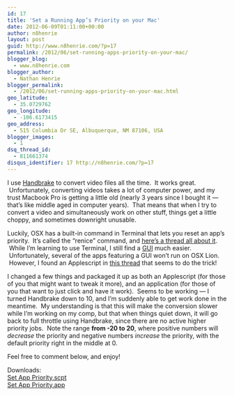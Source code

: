 ```yaml
---
id: 17
title: 'Set a Running App’s Priority on your Mac'
date: 2012-06-09T01:11:00+00:00
author: n8henrie
layout: post
guid: http://www.n8henrie.com/?p=17
permalink: /2012/06/set-running-apps-priority-on-your-mac/
blogger_blog:
  - www.n8henrie.com
blogger_author:
  - Nathan Henrie
blogger_permalink:
  - /2012/06/set-running-apps-priority-on-your-mac.html
geo_latitude:
  - 35.0729762
geo_longitude:
  - -106.6173415
geo_address:
  - 515 Columbia Dr SE, Albuquerque, NM 87106, USA
blogger_images:
  - 1
dsq_thread_id:
  - 811661374
disqus_identifier: 17 http://n8henrie.com/?p=17
---
```

I use <a href="http://handbrake.fr/" target="_blank">Handbrake</a> to convert video files all the time.  It works great.  Unfortunately, converting videos takes a lot of computer power, and my trust Macbook Pro is getting a little old (nearly 3 years since I bought it — that’s like middle aged in computer years).  That means that when I try to convert a video and simultaneously work on other stuff, things get a little choppy, and sometimes downright unusable.

Luckily, OSX has a built-in command in Terminal that lets you reset an app’s priority.  It’s called the “renice” command, and <a href="http://forums.macrumors.com/archive/index.php/t-126007.html" target="_blank">here’s a thread all about it</a>.  While I’m learning to use Terminal, I still find a <a href="http://en.wikipedia.org/wiki/Graphical_user_interface" target="_blank">GUI</a> much easier.  Unfortunately, several of the apps featuring a GUI won’t run on OSX Lion.  However, I found an Applescript in <a href="http://hintsforums.macworld.com/showthread.php?t=1310" target="_blank">this thread</a> that seems to do the trick!

I changed a few things and packaged it up as both an Applescript (for those of you that might want to tweak it more), and an application (for those of you that want to just click and have it work).  Seems to be working — I turned Handbrake down to 10, and I’m suddenly able to get work done in the meantime.  My understanding is that this will make the conversion slower while I’m working on my comp, but that when things quiet down, it will go back to full throttle using Handbrake, since there are no active higher priority jobs.  Note the range **from -20 to 20**, where positive numbers will _decrease_ the priority and negative numbers _increase_ the priority, with the default priority right in the middle at 0. 

Feel free to comment below, and enjoy!

Downloads:  
<a href="http://cl.ly/0v0m1H0W2X0X1K2u010e" target="_blank">Set App Priority.scpt</a>  
<a href="http://cl.ly/1g0o3M2n0v3h0K152E3V" target="_blank">Set App Priority.app</a>

<div>
</div>